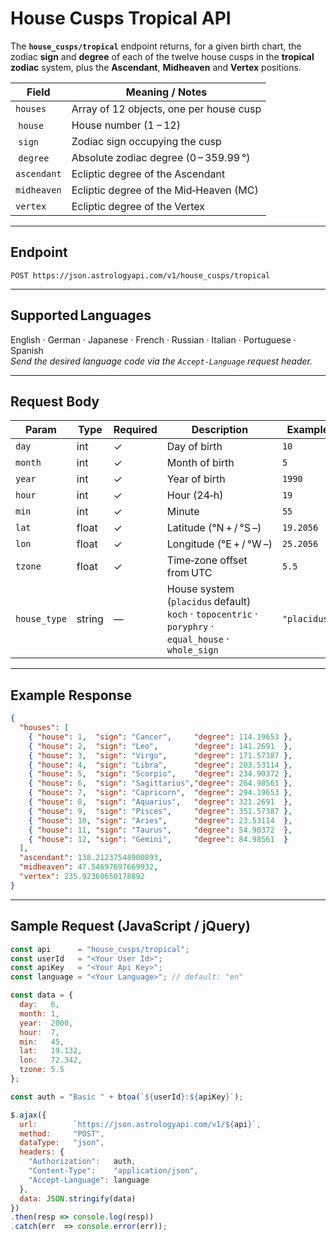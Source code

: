 
# House Cusps Tropical API

The **`house_cusps/tropical`** endpoint returns, for a given birth chart, the zodiac **sign** and **degree** of each of the twelve house cusps in the **tropical zodiac** system, plus the **Ascendant**, **Midheaven** and **Vertex** positions.

| Field          | Meaning / Notes                                                         |
|----------------|-------------------------------------------------------------------------|
| `houses`       | Array of 12 objects, one per house cusp                                 |
| `house`        | House number (1 – 12)                                                   |
| `sign`         | Zodiac sign occupying the cusp                                          |
| `degree`       | Absolute zodiac degree (0 – 359.99 °)                                   |
| `ascendant`    | Ecliptic degree of the Ascendant                                        |
| `midheaven`    | Ecliptic degree of the Mid‑Heaven (MC)                                  |
| `vertex`       | Ecliptic degree of the Vertex                                           |

---

## Endpoint

```text
POST https://json.astrologyapi.com/v1/house_cusps/tropical
```

---

## Supported Languages

English · German · Japanese · French · Russian · Italian · Portuguese · Spanish  
*Send the desired language code via the `Accept-Language` request header.*

---

## Request Body

| Param        | Type   | Required | Description                                              | Example |
|--------------|--------|----------|----------------------------------------------------------|---------|
| `day`        | int    | ✓        | Day of birth                                             | `10`    |
| `month`      | int    | ✓        | Month of birth                                           | `5`     |
| `year`       | int    | ✓        | Year of birth                                            | `1990`  |
| `hour`       | int    | ✓        | Hour (24‑h)                                              | `19`    |
| `min`        | int    | ✓        | Minute                                                   | `55`    |
| `lat`        | float  | ✓        | Latitude (°N + / °S –)                                   | `19.2056` |
| `lon`        | float  | ✓        | Longitude (°E + / °W –)                                  | `25.2056` |
| `tzone`      | float  | ✓        | Time‑zone offset from UTC                                | `5.5`   |
| `house_type` | string | —        | House system (`placidus` default)<br>`koch` · `topocentric` · `poryphry` · `equal_house` · `whole_sign` | `"placidus"` |

---

## Example Response

```json
{
  "houses": [
    { "house": 1,  "sign": "Cancer",     "degree": 114.19653 },
    { "house": 2,  "sign": "Leo",        "degree": 141.2691  },
    { "house": 3,  "sign": "Virgo",      "degree": 171.57387 },
    { "house": 4,  "sign": "Libra",      "degree": 203.53114 },
    { "house": 5,  "sign": "Scorpio",    "degree": 234.90372 },
    { "house": 6,  "sign": "Sagittarius","degree": 264.98561 },
    { "house": 7,  "sign": "Capricorn",  "degree": 294.19653 },
    { "house": 8,  "sign": "Aquarius",   "degree": 321.2691  },
    { "house": 9,  "sign": "Pisces",     "degree": 351.57387 },
    { "house": 10, "sign": "Aries",      "degree": 23.53114  },
    { "house": 11, "sign": "Taurus",     "degree": 54.90372  },
    { "house": 12, "sign": "Gemini",     "degree": 84.98561  }
  ],
  "ascendant": 138.21237548900893,
  "midheaven": 47.54697697669932,
  "vertex": 235.92360650178892
}
```

---

## Sample Request (JavaScript / jQuery)

```javascript
const api      = "house_cusps/tropical";
const userId   = "<Your User Id>";
const apiKey   = "<Your Api Key>";
const language = "<Your Language>"; // default: "en"

const data = {
  day:   6,
  month: 1,
  year:  2000,
  hour:  7,
  min:   45,
  lat:   19.132,
  lon:   72.342,
  tzone: 5.5
};

const auth = "Basic " + btoa(`${userId}:${apiKey}`);

$.ajax({
  url:        `https://json.astrologyapi.com/v1/${api}`,
  method:     "POST",
  dataType:   "json",
  headers: {
    "Authorization":   auth,
    "Content-Type":    "application/json",
    "Accept-Language": language
  },
  data: JSON.stringify(data)
})
.then(resp => console.log(resp))
.catch(err  => console.error(err));
```
